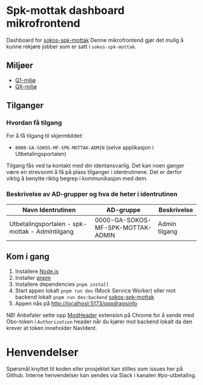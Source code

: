 # Spk-mottak dashboard mikrofrontend

Dashboard for [sokos-spk-mottak](https://github.com/navikt/sokos-up-spk-mottak)
Denne mikrofrontend gjør det mulig å kunne rekjøre jobber som er satt i `sokos-spk-mottak`.

## Miljøer

- [Q1-miljø](https://utbetalingsportalen.intern.dev.nav.no/spk-mottak)
- [QX-miljø](https://utbetalingsportalen-qx.intern.nav.no/spk-mottak)

## Tilganger

### Hvordan få tilgang

For å få tilgang til skjermbildet:

- `0000-GA-SOKOS-MF-SPK-MOTTAK-ADMIN` (selve applikasjon i Utbetalingsportalen)

Tilgang fås ved ta kontakt med din identansvarlig. Det kan noen ganger være en strevsomt å få på plass tilganger
i identrutinene. Det er derfor viktig å benytte riktig begrep i kommunikasjon med dem.

### Beskrivelse av AD-grupper og hva de heter i identrutinen

| Navn Identrutinen                               | AD-gruppe                         | Beskrivelse   |
| ----------------------------------------------- | --------------------------------- | ------------- |
| Utbetalingsportalen - spk-mottak - Admintilgang | 0000-GA-SOKOS-MF-SPK-MOTTAK-ADMIN | Admin tilgang |

## Kom i gang

1. Installere [Node.js](https://nodejs.dev/en/)
2. Installer [pnpm](https://pnpm.io/)
3. Installere dependencies `pnpm install`
4. Start appen lokalt `pnpm run dev` (Mock Service Worker) eller mot backend lokalt `pnpm run dev:backend` [sokos-spk-mottak](https://github.com/navikt/sokos-up-spk-mottak)
5. Appen nås på <http://localhost:5173/oppdragsinfo>

NB! Anbefaler sette opp [ModHeader](https://modheader.com/) extension på Chrome for å sende med Obo-token i `Authorization` header når du kjører mot backend lokalt da den krever at token inneholder NavIdent.

# Henvendelser

Spørsmål knyttet til koden eller prosjektet kan stilles som issues her på Github.
Interne henvendelser kan sendes via Slack i kanalen #po-utbetaling.
